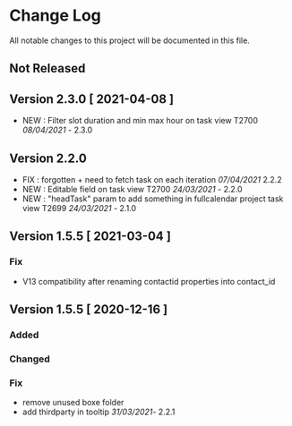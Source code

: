 # Change Log
All notable changes to this project will be documented in this file.

## Not Released


## Version 2.3.0 [ 2021-04-08 ]

- NEW : Filter slot duration and min max hour on task view T2700 *08/04/2021* - 2.3.0

## Version 2.2.0

- FIX : forgotten </strong> + need to fetch task on each iteration *07/04/2021* 2.2.2
- NEW : Editable field on task view T2700 *24/03/2021* - 2.2.0
- NEW : "headTask" param to add something in fullcalendar project task view T2699 *24/03/2021* - 2.1.0

## Version 1.5.5 [ 2021-03-04 ]

### Fix
- V13 compatibility after renaming contactid properties into contact_id


## Version 1.5.5 [ 2020-12-16 ]

### Added

### Changed

### Fix
- remove unused boxe folder  
- add thirdparty in tooltip *31/03/2021*- 2.2.1


